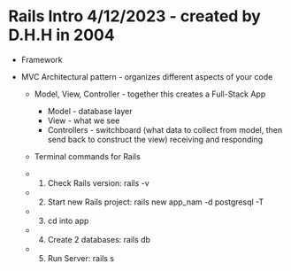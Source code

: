 # Rails Intro 4/12/2023 - created by D.H.H in 2004

- Framework

- MVC Architectural pattern - organizes different aspects of your code
  - Model, View, Controller - together this creates a Full-Stack App
 
    - Model - database layer
    - View - what we see
    - Controllers - switchboard (what data to collect from model, then send back to construct the view) receiving and responding

  - Terminal commands for Rails
  - 1. Check Rails version: rails -v
  - 2. Start new Rails project: rails new app_nam -d postgresql -T
  - 3. cd into app
  - 4. Create 2 databases: rails db
  - 5. Run Server: rails s
  
